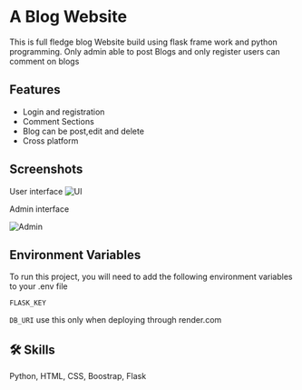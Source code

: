 
# A Blog Website

This is full fledge blog Website build using flask frame work and python programming.
Only admin able to post Blogs and only register users can comment on blogs

## Features

- Login and registration
- Comment Sections
- Blog can be post,edit and delete 
- Cross platform


## Screenshots
User interface
![UI](https://github.com/iformal42/My-Blog/assets/160160835/fa9c7b2f-145c-462e-8aa5-9a6d40eb0607)



Admin interface



![Admin](https://github.com/iformal42/My-Blog/assets/160160835/6b044dc8-0f94-4d35-8405-1a0b4b99799b)


## Environment Variables

To run this project, you will need to add the following environment variables to your .env file

`FLASK_KEY`

`DB_URI` use this only when deploying through render.com


## 🛠 Skills
Python, HTML, CSS, Boostrap, Flask

